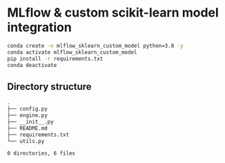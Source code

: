 # __MLflow & custom scikit-learn model integration__

```bash
conda create -n mlflow_sklearn_custom_model python=3.8 -y
conda activate mlflow_sklearn_custom_model
pip install -r requirements.txt
conda deactivate
```


## __Directory structure__

```bash
.
├── config.py
├── engine.py
├── __init__.py
├── README.md
├── requirements.txt
└── utils.py

0 directories, 6 files
```